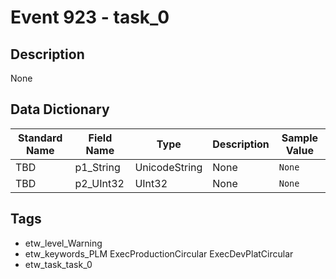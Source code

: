 # Event 923 - task_0

## Description
None

## Data Dictionary
|Standard Name|Field Name|Type|Description|Sample Value|
|---|---|---|---|---|
|TBD|p1_String|UnicodeString|None|`None`|
|TBD|p2_UInt32|UInt32|None|`None`|

## Tags
* etw_level_Warning
* etw_keywords_PLM ExecProductionCircular ExecDevPlatCircular
* etw_task_task_0